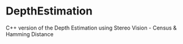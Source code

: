 # DepthEstimation
C++ version of the Depth Estimation using Stereo Vision - Census &amp; Hamming Distance
